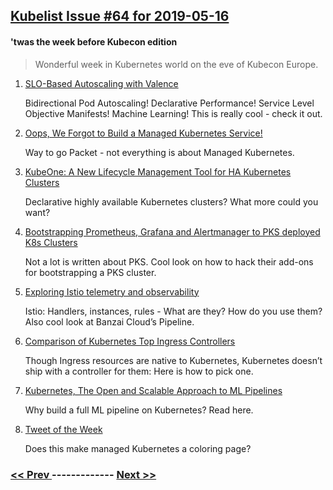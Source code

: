 ## [Kubelist Issue #64 for 2019-05-16](https://kubelist.com/issue/64)

#### 'twas the week before Kubecon edition

> Wonderful week in Kubernetes world on the eve of Kubecon Europe.

1. [SLO-Based Autoscaling with Valence](https://valence.net/post/what-is-valence-slo-autoscaling)

    Bidirectional Pod Autoscaling! Declarative Performance! Service Level Objective Manifests! Machine Learning! This is really cool - check it out.
1. [Oops, We Forgot to Build a Managed Kubernetes Service!](https://www.packet.com/blog/oops-we-forgot-to-build-a-managed-kubernetes-service/)

    Way to go Packet - not everything is about Managed Kubernetes.
1. [KubeOne: A New Lifecycle Management Tool for HA Kubernetes Clusters](https://www.loodse.com/blog/2019-05-13-kubeone/)

    Declarative highly available Kubernetes clusters? What more could you want?
1. [Bootstrapping Prometheus, Grafana and Alertmanager to PKS deployed K8s Clusters](https://www.virtualthoughts.co.uk/2019/05/14/bootstrapping-prometheus-grafana-and-alertmanager-to-pks-deployed-k8s-clusters/)

    Not a lot is written about PKS. Cool look on how to hack their add-ons for bootstrapping a PKS cluster.
1. [Exploring Istio telemetry and observability](https://banzaicloud.com/blog/istio-telemetry/)

    Istio: Handlers, instances, rules - What are they? How do you use them? Also cool look at Banzai Cloud’s Pipeline.
1. [Comparison of Kubernetes Top Ingress Controllers](https://caylent.com/kubernetes-top-ingress-controllers/)

    Though Ingress resources are native to Kubernetes, Kubernetes doesn’t ship with a controller for them: Here is how to pick one.
1. [Kubernetes, The Open and Scalable Approach to ML Pipelines](https://towardsdatascience.com/kubernetes-the-open-and-scalable-approach-to-ml-pipelines-1e972a965f0d)

    Why build a full ML pipeline on Kubernetes? Read here.
1. [Tweet of the Week](https://twitter.com/agentdero/status/1127295189540671488)

    Does this make managed Kubernetes a coloring page?

### [ << Prev ](kubelist-63.md) ------------- [ Next >> ](kubelist-65.md)